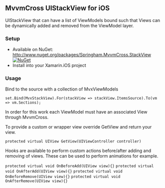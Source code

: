 ## MvvmCross UIStackView for iOS

UIStackView that can have a list of ViewModels bound such that Views can be dynamically added and removed from the ViewModel layer.

### Setup
* Available on NuGet: http://www.nuget.org/packages/Springham.MvvmCross.StackView  [![NuGet](https://img.shields.io/nuget/v/Springham.MvvmCross.StackView.svg?label=NuGet)](https://www.nuget.org/packages/Springham.MvvmCross.StackView/)
* Install into your Xamarin.iOS project

### Usage

Bind to the source with a collection of MvxViewModels

`set.Bind(MvxStackView).For(stackView => stackView.ItemsSource).To(vm => vm.Sections);`

In order for this work each ViewModel must have an associated View through MvvmCross.

To provide a custom or wrapper view override GetView and return your view.

`protected virtual UIView GetView(UIViewController controller)`

Hooks are available to perform custom actions before/after adding and removing of views. These can be used to perform animations for example.

`protected virtual void OnBeforeAdd(UIView view){}`
`protected virtual void OnAfterAdd(UIView view){}`
`protected virtual void OnBeforeRemove(UIView view){}`
`protected virtual void OnAfterRemove(UIView view){}`
